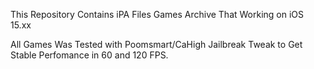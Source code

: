This Repository Contains iPA Files Games Archive That Working on iOS 15.xx

All Games Was Tested with Poomsmart/CaHigh Jailbreak Tweak to Get Stable Perfomance in 60 and 120 FPS.
